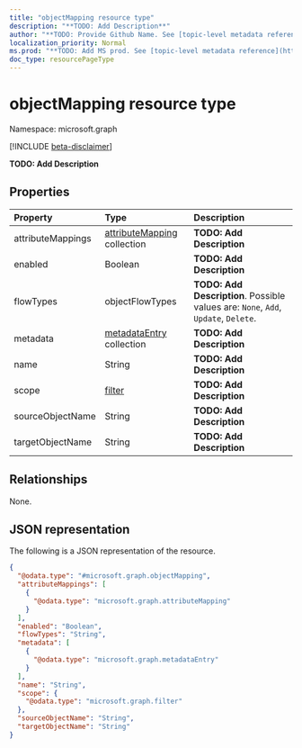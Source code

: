 ```yaml
---
title: "objectMapping resource type"
description: "**TODO: Add Description**"
author: "**TODO: Provide Github Name. See [topic-level metadata reference](https://msgo.azurewebsites.net/add/document/guidelines/metadata.html#topic-level-metadata)**"
localization_priority: Normal
ms.prod: "**TODO: Add MS prod. See [topic-level metadata reference](https://msgo.azurewebsites.net/add/document/guidelines/metadata.html#topic-level-metadata)**"
doc_type: resourcePageType
---
```


# objectMapping resource type

Namespace: microsoft.graph

[!INCLUDE [beta-disclaimer](../../includes/beta-disclaimer.md)]

**TODO: Add Description**

## Properties
|Property|Type|Description|
|:---|:---|:---|
|attributeMappings|[attributeMapping](../resources/attributemapping.md) collection|**TODO: Add Description**|
|enabled|Boolean|**TODO: Add Description**|
|flowTypes|objectFlowTypes|**TODO: Add Description**. Possible values are: `None`, `Add`, `Update`, `Delete`.|
|metadata|[metadataEntry](../resources/metadataentry.md) collection|**TODO: Add Description**|
|name|String|**TODO: Add Description**|
|scope|[filter](../resources/filter.md)|**TODO: Add Description**|
|sourceObjectName|String|**TODO: Add Description**|
|targetObjectName|String|**TODO: Add Description**|

## Relationships
None.

## JSON representation
The following is a JSON representation of the resource.
<!-- {
  "blockType": "resource",
  "@odata.type": "microsoft.graph.objectMapping"
}
-->
``` json
{
  "@odata.type": "#microsoft.graph.objectMapping",
  "attributeMappings": [
    {
      "@odata.type": "microsoft.graph.attributeMapping"
    }
  ],
  "enabled": "Boolean",
  "flowTypes": "String",
  "metadata": [
    {
      "@odata.type": "microsoft.graph.metadataEntry"
    }
  ],
  "name": "String",
  "scope": {
    "@odata.type": "microsoft.graph.filter"
  },
  "sourceObjectName": "String",
  "targetObjectName": "String"
}
```

